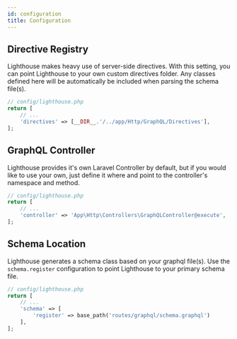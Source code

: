 ```yaml
---
id: configuration
title: Configuration
---
```


## Directive Registry

Lighthouse makes heavy use of server-side directives. With this setting, you can point Lighthouse to your own custom directives folder. Any classes defined here will be automatically be included when parsing the schema file(s).

```php
// config/lighthouse.php
return [
    // ...
    'directives' => [__DIR__.'/../app/Http/GraphQL/Directives'],
];
```

## GraphQL Controller

Lighthouse provides it's own Laravel Controller by default, but if you would like to use your own, just define it where and point to the controller's namespace and method.

```php
// config/lighthouse.php
return [
    // ...
    'controller' => 'App\Http\Controllers\GraphQLController@execute',
];
```

## Schema Location

Lighthouse generates a schema class based on your graphql file(s). Use the `schema.register` configuration to point Lighthouse to your primary schema file.

```php
// config/lighthouse.php
return [
    // ...
    'schema' => [
        'register' => base_path('routes/graphql/schema.graphql')
    ],
];
```
